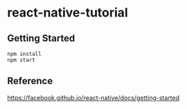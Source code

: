 # react-native-tutorial

## Getting Started
``` 
npm install
npm start
```

## Reference 
https://facebook.github.io/react-native/docs/getting-started
